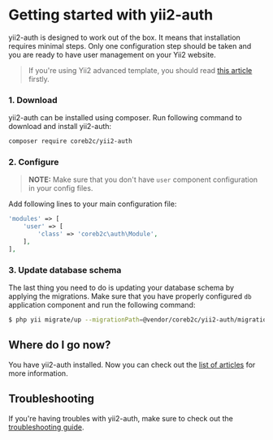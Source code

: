 # Getting started with yii2-auth

yii2-auth is designed to work out of the box. It means that installation requires
minimal steps. Only one configuration step should be taken and you are ready to
have user management on your Yii2 website.

> If you're using Yii2 advanced template, you should read [this article](usage-with-advanced-template.md) firstly.

### 1. Download

yii2-auth can be installed using composer. Run following command to download and
install yii2-auth:

```bash
composer require coreb2c/yii2-auth
```

### 2. Configure

> **NOTE:** Make sure that you don't have `user` component configuration in your config files.

Add following lines to your main configuration file:

```php
'modules' => [
    'user' => [
        'class' => 'coreb2c\auth\Module',
    ],
],
```

### 3. Update database schema

The last thing you need to do is updating your database schema by applying the
migrations. Make sure that you have properly configured `db` application component
and run the following command:

```bash
$ php yii migrate/up --migrationPath=@vendor/coreb2c/yii2-auth/migrations
```

## Where do I go now?

You have yii2-auth installed. Now you can check out the [list of articles](README.md)
for more information.

## Troubleshooting

If you're having troubles with yii2-auth, make sure to check out the 
[troubleshooting guide](troubleshooting.md).
